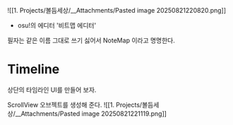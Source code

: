 ![[1. Projects/볼듬세상/__Attachments/Pasted image 20250821220820.png]]
- osu!의 에디터 '비트맵 에디터'

필자는 같은 이름 그대로 쓰기 싫어서 NoteMap 이라고 명명한다.

# Timeline
상단의 타임라인 UI를 만들어 보자.

ScrollView 오브젝트를 생성해 준다.
![[1. Projects/볼듬세상/__Attachments/Pasted image 20250821221119.png]]

